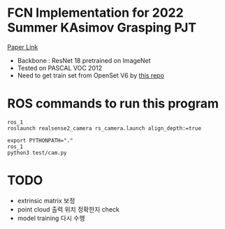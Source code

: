 # FCN Implementation for 2022 Summer KAsimov Grasping PJT

[Paper Link](https://arxiv.org/abs/1411.4038)

- Backbone : ResNet 18 pretrained on ImageNet
- Tested on PASCAL VOC 2012
- Need to get train set from OpenSet V6 by [this repo](https://github.com/engineerJPark/OpenImageSet2VOC)

# ROS commands to run this program

```
ros_1
roslaunch realsense2_camera rs_camera.launch align_depth:=true
```

```
export PYTHONPATH="."
ros_1
python3 test/cam.py
```

# TODO

- extrinsic matrix 보정
- point cloud 출력 위치 정확한지 check
- model training 다시 수행